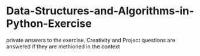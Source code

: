 # Data-Structures-and-Algorithms-in-Python-Exercise
private answers to the exercise.
Creativity and Project questions are answered if they are methioned in the context
